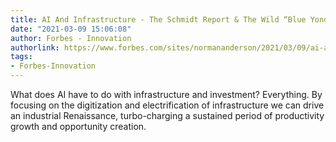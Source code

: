 ```yaml
---
title: AI And Infrastructure - The Schmidt Report & The Wild “Blue Yonder”
date: "2021-03-09 15:06:08"
author: Forbes - Innovation
authorlink: https://www.forbes.com/sites/normananderson/2021/03/09/ai-and-infrastructurethe-schmidt-report--the-wild-blue-yonder/
tags:
- Forbes-Innovation
---
```

What does AI have to do with infrastructure and investment? Everything. By focusing on the digitization and electrification of infrastructure we can drive an industrial Renaissance, turbo-charging a sustained period of productivity growth and opportunity creation.